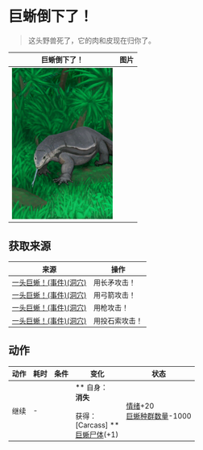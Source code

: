 # 巨蜥倒下了！  
> 这头野兽死了，它的肉和皮现在归你了。  
  
  巨蜥倒下了！  |   图片   
 ----  |  ----:   
   |  <img decoding="async" src="Sprite/MonitorEvent.png" href="a.md" style="max-width:300px;max-height:300px;">   
  
## 获取来源  
来源  |  操作  
----  |  ----  
[一头巨蜥！(事件)(洞穴)](Event_MonitorFight.md)  |  用长矛攻击！  
[一头巨蜥！(事件)(洞穴)](Event_MonitorFight.md)  |  用弓箭攻击！  
[一头巨蜥！(事件)(洞穴)](Event_MonitorFight.md)  |  用枪攻击！  
[一头巨蜥！(事件)(洞穴)](Event_MonitorFight.md)  |  用投石索攻击！  
## 动作  
动作  |  耗时  |  条件  |  变化  |  状态  
----  |  ----  |  ----  |  ----  |  ----  
继续<br>  |  -  |    |  ** 自身：**<br>消失<br><br>** 获得： **<br>** [Carcass] **<br>  [巨蜥尸体](MonitorCarcass.md)(+1)<br>  |  [情绪](Morale.md)+20<br>[巨蜥种群数量](Pop_Monitor.md)-1000  


<script>document.title="巨蜥倒下了！ - 卡牌生存百科 Card Survival Wiki";</script>